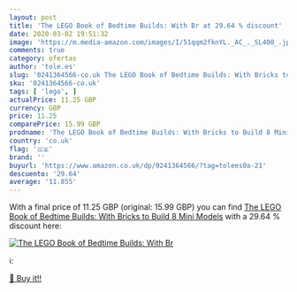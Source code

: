 ```yaml
---
layout: post
title: 'The LEGO Book of Bedtime Builds: With Br at 29.64 % discount'
date: 2020-03-02 19:51:32
image: 'https://m.media-amazon.com/images/I/51qqm2fknYL._AC_._SL400_.jpg'
comments: true
category: ofertas
author: 'tole.es'
slug: '0241364566-co.uk The LEGO Book of Bedtime Builds: With Bricks to Build 8...'
sku: '0241364566-co.uk'
tags: [ 'lego', ]
actualPrice: 11.25 GBP
currency: GBP
price: 11.25
comparePrice: 15.99 GBP
prodname: 'The LEGO Book of Bedtime Builds: With Bricks to Build 8 Mini Models'
country: 'co.uk'
flag: '🇬🇧'
brand: ''
buyurl: 'https://www.amazon.co.uk/dp/0241364566/?tag=tolees0a-21'
descuento: '29.64'
average: '11.855'
---
```


With a final price of 11.25 GBP (original: 15.99 GBP) you can find [The LEGO Book of Bedtime Builds: With Bricks to Build 8 Mini Models](https://www.amazon.co.uk/dp/0241364566/?tag=tolees0a-21) with a  29.64 % discount here:

[![The LEGO Book of Bedtime Builds: With Br](https://m.media-amazon.com/images/I/51qqm2fknYL._AC_._SL400_.jpg)](https://www.amazon.co.uk/dp/0241364566/?tag=tolees0a-21)

ℹ️:


[🛒 Buy it!!](https://www.amazon.co.uk/dp/0241364566/?tag=tolees0a-21)
